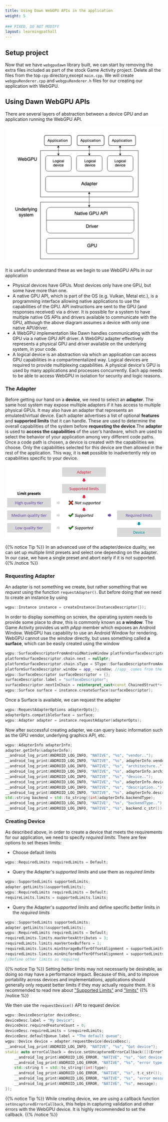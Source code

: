 ```yaml
---
title: Using Dawn WebGPU APIs in the application
weight: 5

### FIXED, DO NOT MODIFY
layout: learningpathall
---
```


## Setup project

Now that we have `webgpudawn` library built, we can start by removing the extra files included as part of the stock Game Activity project. Delete all the files from the top `cpp` directory,except `main.cpp`. We will create `webgpuRenderer.cpp` and `webgpuRenderer.h` files for our creating our application with WebGPU.

## Using Dawn WebGPU APIs

There are several layers of abstraction between a device GPU and an application running the WebGPU API.

![WebGPU Application Interface](./images/webgpu_app_interface.png "WebGPU Application Interface")

It is useful to understand these as we begin to use WebGPU APIs in our application

* Physical devices have GPUs. Most devices only have one GPU, but some have more than one.
* A native GPU API, which is part of the OS (e.g. Vulkan, Metal etc.), is a programming interface allowing native applications to use the capabilities of the GPU. API instructions are sent to the GPU (and responses received) via a driver. It is possible for a system to have multiple native OS APIs and drivers available to communicate with the GPU, although the above diagram assumes a device with only one native API/driver.
* A WebGPU implementation like Dawn handles communicating with the GPU via a native GPU API driver. A WebGPU adapter effectively represents a physical GPU and driver available on the underlying system, in your code.
* A logical device is an abstraction via which an application can access GPU capabilities in a compartmentalized way. Logical devices are required to provide multiplexing capabilities. A physical device's GPU is used by many applications and processes concurrently. Each app needs to be able to access WebGPU in isolation for security and logic reasons.

### The Adapter

Before getting our hand on a **device**, we need to select an **adapter**. The same host system may expose multiple adapters if it has access to multiple physical GPUs. It may also have an adapter that represents an emulated/virtual device. Each adapter advertises a list of optional **features** and **supported limits** that it can handle. These are used to determine the overall capabilities of the system before **requesting the device**.The **adapter** is used to **access the capabilities** of the user’s hardware, which are used to select the behavior of your application among very different code paths. Once a code path is chosen, a device is created with the capabilities we choose. Only the capabilities selected for this device are then allowed in the rest of the application. This way, it is **not** possible to inadvertently rely on capabilities specific to your device.

![Supported Limits](./images/adapter_supported_limits.png "Adapter Supported Limits")

{{% notice Tip %}}
In an advanced use of the adapter/device duality, we can set up multiple limit presets and select one depending on the adapter. In our case, we have a single preset and abort early if it is not supported.
{{% /notice %}}

### Requesting Adapter

An adapter is not something we create, but rather something that we *request* using the function `requestAdapter()`.
But before doing that we need to create an instance by using

```C++
wgpu::Instance instance = createInstance(InstanceDescriptor{});
```

In order to display something on screen, the operating system needs to provide some place to *draw*, this is commonly known as **a window**. The Game Activity provides us with *pApp* member which exposes an Android Window. WebGPU has capability to use an Android Window for rendering. WebGPU cannot use the *window* directly, but uses something called **a surface**, which can be easily created using the window

```C++
wgpu::SurfaceDescriptorFromAndroidNativeWindow platformSurfaceDescriptor = {};
platformSurfaceDescriptor.chain.next = nullptr;
platformSurfaceDescriptor.chain.sType = SType::SurfaceDescriptorFromAndroidNativeWindow;
platformSurfaceDescriptor.window = app_->window; //app_ comes from the game activity
wgpu::SurfaceDescriptor surfaceDescriptor = {};
surfaceDescriptor.label = "surfaceDescriptor";
surfaceDescriptor.nextInChain = reinterpret_cast<const ChainedStruct*>(&platformSurfaceDescriptor);
wgpu::Surface surface = instance.createSurface(surfaceDescriptor);
```

Once a Surface is available, we can request the adapter

```C++
wgpu::RequestAdapterOptions adapterOpts{};
adapterOpts.compatibleSurface = surface;
wgpu::Adapter adapter = instance.requestAdapter(adapterOpts);
```

Now after successful creating adapter, we can query basic information such as the GPU vendor, underlying graphics API, etc.

```C++
wgpu::AdapterInfo adapterInfo;
adapter.getInfo(&adapterInfo);
__android_log_print(ANDROID_LOG_INFO, "NATIVE", "%s", "vendor..");
__android_log_print(ANDROID_LOG_INFO, "NATIVE", "%s", adapterInfo.vendor);
__android_log_print(ANDROID_LOG_INFO, "NATIVE", "%s", "architecture..");
__android_log_print(ANDROID_LOG_INFO, "NATIVE", "%s", adapterInfo.architecture);
__android_log_print(ANDROID_LOG_INFO, "NATIVE", "%s", "device..");
__android_log_print(ANDROID_LOG_INFO, "NATIVE", "%s", adapterInfo.device);
__android_log_print(ANDROID_LOG_INFO, "NATIVE", "%s", "description..");
__android_log_print(ANDROID_LOG_INFO, "NATIVE", "%s", adapterInfo.description);
std::string backend = std::to_string((int)adapterInfo.backendType);
__android_log_print(ANDROID_LOG_INFO, "NATIVE", "%s", "backendType..");
__android_log_print(ANDROID_LOG_INFO, "NATIVE", "%s", backend.c_str());
```

### Creating Device

As described above, in order to create a device that meets the requirements for our application, we need to specify *required limits*. There are few options to set theses limits:

* Choose default limits

```C++
wgpu::RequiredLimits requiredLimits = Default;
```

* Query the Adapter's *supported limits* and use them as *required limits*

```C++
wgpu::SupportedLimits supportedLimits;
adapter.getLimits(&supportedLimits);
wgpu::RequiredLimits requiredLimits = Default;
requireLimits.limits = supportedLimits.limits;
```

* Query the Adapter's *supported limits* and define specific *better* limits in the *required limits*

```C++
wgpu::SupportedLimits supportedLimits;
adapter.getLimits(&supportedLimits);
wgpu::RequiredLimits requiredLimits = Default;
requiredLimits.limits.maxVertexAttributes = 3;
requiredLimits.limits.maxVertexBuffers = 1;
requiredLimits.limits.minStorageBufferOffsetAlignment = supportedLimits.limits.minStorageBufferOffsetAlignment;
requiredLimits.limits.minUniformBufferOffsetAlignment = supportedLimits.limits.minUniformBufferOffsetAlignment;
//Define other limits as required

```

{{% notice Tip %}}
Setting *better* limits may not necessarily be desirable, as doing so may have a performance impact. Because of this, and to improve portability across devices and implementations, applications should generally only request better limits if they may actually require them. It is recommended to read mre about ["Supported Limits"](https://developer.mozilla.org/en-US/docs/Web/API/GPUSupportedLimits) and ["limits"](https://gpuweb.github.io/gpuweb/#limits)
{{% /notice %}}

We then use the `requestDevice()` API to request device:

```C++
wgpu::DeviceDescriptor deviceDesc;
deviceDesc.label = "My Device";
deviceDesc.requiredFeatureCount = 0;
deviceDesc.requiredLimits = &requiredLimits;
deviceDesc.defaultQueue.label = "The default queue";
wgpu::Device device = adapter.requestDevice(deviceDesc);
__android_log_print(ANDROID_LOG_INFO, "NATIVE", "%s", "Got device");
static auto errorCallback = device.setUncapturedErrorCallback([](ErrorType type, char const* message) {
    __android_log_print(ANDROID_LOG_ERROR, "NATIVE", "%s", "Got device error");
    __android_log_print(ANDROID_LOG_ERROR, "NATIVE", "%s", "error type:");
    std::string t = std::to_string((int)type);
    __android_log_print(ANDROID_LOG_ERROR, "NATIVE", "%s", t.c_str());
    __android_log_print(ANDROID_LOG_ERROR, "NATIVE", "%s", "error message:");
    __android_log_print(ANDROID_LOG_ERROR, "NATIVE", "%s", message);
});
```

{{% notice Tip %}}
While creating device, we are using a callback function `setUncapturedErrorCallback`, this helps in capturing validation and other errors with the WebGPU device. It is highly recommended to set the callback.
{{% /notice %}}
